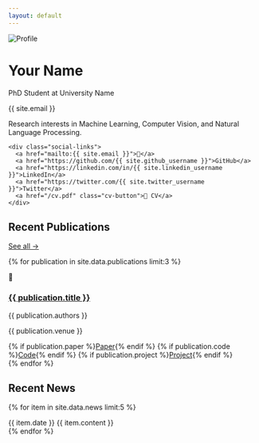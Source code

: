 ```yaml
---
layout: default
---
```


<!-- Profile Section -->
<div class="profile">
  <img src="/assets/profile-image.jpg" alt="Profile" class="profile-image">
  <div class="profile-info">
    <h1>Your Name</h1>
    <p class="title">PhD Student at University Name</p>
    <p class="email">{{ site.email }}</p>
    <p>Research interests in Machine Learning, Computer Vision, and Natural Language Processing.</p>
    
    <div class="social-links">
      <a href="mailto:{{ site.email }}">📧</a>
      <a href="https://github.com/{{ site.github_username }}">GitHub</a>
      <a href="https://linkedin.com/in/{{ site.linkedin_username }}">LinkedIn</a>
      <a href="https://twitter.com/{{ site.twitter_username }}">Twitter</a>
      <a href="/cv.pdf" class="cv-button">📄 CV</a>
    </div>
  </div>
</div>

<!-- Recent Publications -->
<div class="section">
  <div class="section-header">
    <h2>Recent Publications</h2>
    <a href="/research">See all →</a>
  </div>
  
  {% for publication in site.data.publications limit:3 %}
  <div class="publication">
    <div class="publication-icon">📄</div>
    <div class="publication-content">
      <h3><a href="{{ publication.url }}">{{ publication.title }}</a></h3>
      <p class="authors">{{ publication.authors }}</p>
      <p class="venue">{{ publication.venue }}</p>
      <div class="publication-links">
        {% if publication.paper %}<a href="{{ publication.paper }}">Paper</a>{% endif %}
        {% if publication.code %}<a href="{{ publication.code }}">Code</a>{% endif %}
        {% if publication.project %}<a href="{{ publication.project }}">Project</a>{% endif %}
      </div>
    </div>
  </div>
  {% endfor %}
</div>

<!-- Recent News -->
<div class="section">
  <div class="section-header">
    <h2>Recent News</h2>
  </div>
  
  {% for item in site.data.news limit:5 %}
  <div class="news-item">
    <span class="news-date">{{ item.date }}</span>
    <span class="news-content">{{ item.content }}</span>
  </div>
  {% endfor %}
</div>